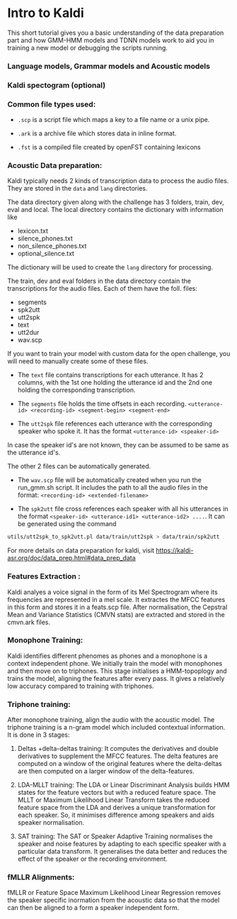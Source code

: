 # Intro to Kaldi
This short tutorial gives you a basic understanding of the data preparation part and how GMM-HMM models and TDNN models work to aid you in training a new model or debugging the scripts running.

### Language models, Grammar models and Acoustic models

### Kaldi spectogram (optional)

### Common file types used:
- `.scp` is a script file which maps a key to a file name or a unix pipe.

- `.ark` is a archive file which stores data in inline format.

- `.fst` is a compiled file created by openFST containing lexicons

### Acoustic Data preparation:
Kaldi typically needs 2 kinds of transcription data to process the audio files. They are stored in the `data` and `lang` directories.

The data directory given along with the challenge has 3 folders, train, dev, eval and local.
The local directory contains the dictionary with information like 
- lexicon.txt
- silence_phones.txt
- non_silence_phones.txt
- optional_silence.txt

The dictionary will be used to create the `lang` directory for processing.

The train, dev and eval folders in the data directory contain the transcriptions for the audio files.
Each of them have the foll. files:
- segments
- spk2utt
- utt2spk
- text
- utt2dur
- wav.scp

If you want to train your model with custom data for the open challenge, you will need to manually create some of these files.

- The `text` file contains transcriptions for each utterance. It has 2 columns, with the 1st one holding the utterance id and the 2nd one holding the corresponding transcription.

- The `segments` file holds the time offsets in each recording. `<utterance-id> <recording-id> <segment-begin> <segment-end>`

- The `utt2spk` file references each utterance with the corresponding speaker who spoke it. It has the format `<utterance-id> <speaker-id>`

In case the speaker id's are not known, they can be assumed to be same as the utterance id's.

The other 2 files can be automatically generated.

- The `wav.scp` file will be automatically created when you run the run_gmm.sh script. It includes the path to all the audio files in the format: `<recording-id> <extended-filename>`

- The `spk2utt` file cross references each speaker with all his utterances in the format `<speaker-id> <utterance-id1> <utterance-id2> ....`. It can be generated using the command 
```bash
utils/utt2spk_to_spk2utt.pl data/train/utt2spk > data/train/spk2utt
```

For more details on data preparation for kaldi, visit https://kaldi-asr.org/doc/data_prep.html#data_prep_data

### Features Extraction :

Kaldi analyes a voice signal in the form of its Mel Spectrogram where its frequencies are represented in a mel scale. It extractes the MFCC features in this form and stores it in a feats.scp file.
After normalisation, the Cepstral Mean and Variance Statistics (CMVN stats) are extracted and stored in the cmvn.ark files.

### Monophone Training:

Kaldi identifies different phenomes as phones and a monophone is a context independent phone. We initially train the model with monophones and then move on to triphones. This stage initialises a HMM-topoplogy and trains the model, aligning the features after every pass. It gives a relatively low accuracy compared to training with triphones.

### Triphone training:

After monophone training, align the audio with the acoustic model. The triphone training is a n-gram model which included contextual information. 
It is done in 3 stages:

1. Deltas +delta-deltas training:
It computes the derivatives and double derivatives to supplement the MFCC features. The delta features are computed on a window of the original features where the delta-deltas are then computed on a larger window of the delta-features. 

2. LDA-MLLT training: 
The LDA or Linear Discriminant Analysis builds HMM states for the feature vectors but with a reduced feature space. The MLLT or Maximum Likelihood Linear Transform takes the reduced feature space from the LDA and derives a unique transformation for each speaker. So, it minimises difference among speakers and aids speaker normalisation.

3. SAT training:
The SAT or Speaker Adaptive Training normalises the speaker and noise features by adapting to each specific speaker with a particular data transform. It generalises the data better and reduces the effect of the speaker or the recording environment.


### fMLLR Alignments:

fMLLR or Feature Space Maximum Likelihood Linear Regression removes the speaker specific inormation from the acoustic data so that the model can then be aligned to a form a speaker independent form.

